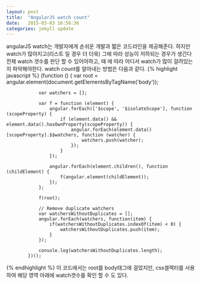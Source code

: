 ```yaml
---
layout: post
title:  "AngularJS watch count"
date:   2015-03-03 16:56:36
categories: jekyll update
---
```


angularJS watch는 개발자에게 손쉬운 개발과 짧은 코드라인을 제공해준다.
하지만  watch가 많아지고(리스트 일 경우 더 더욱) 그에 따라 성능이 저하되는 경우가 생긴다
전체 watch 갯수를 판단 할 수 있어야하고, 때 에 따라 어디서 watch가 많이 걸려있는지 파악해야한다.
watch count를 알아내는 방법은 다음과 같다.
{% highlight javascript %}
(function () {
                var root = angular.element(document.getElementsByTagName('body'));

                var watchers = [];

                var f = function (element) {
                    angular.forEach(['$scope', '$isolateScope'], function (scopeProperty) {
                        if (element.data() && element.data().hasOwnProperty(scopeProperty)) {
                            angular.forEach(element.data()[scopeProperty].$$watchers, function (watcher) {
                                watchers.push(watcher);
                            });
                        }
                    });

                    angular.forEach(element.children(), function (childElement) {
                        f(angular.element(childElement));
                    });
                };

                f(root);

                // Remove duplicate watchers
                var watchersWithoutDuplicates = [];
                angular.forEach(watchers, function(item) {
                    if(watchersWithoutDuplicates.indexOf(item) < 0) {
                        watchersWithoutDuplicates.push(item);
                    }
                });

                console.log(watchersWithoutDuplicates.length);
            })();
{% endhighlight %}
이 코드에서는 root를 body태그에 걸었지만, css셀렉터를 사용하여 해당 영역 아래에 watch갯수를 확인 할 수 도 있다.

